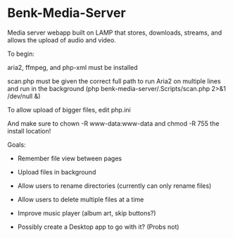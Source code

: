 # Benk-Media-Server
Media server webapp built on LAMP that stores, downloads, streams, and allows the upload of audio and video.

To begin:

aria2, ffmpeg, and php-xml must be installed

scan.php must be given the correct full path to run Aria2 on multiple lines and run in the background (php benk-media-server/.Scripts/scan.php 2>&1 /dev/null &)

To allow upload of bigger files, edit php.ini

And make sure to chown -R www-data:www-data and chmod -R 755 the install location!



Goals:

- Remember file view between pages

- Upload files in background

- Allow users to rename directories (currently can only rename files)

- Allow users to delete multiple files at a time

- Improve music player (album art, skip buttons?)

- Possibly create a Desktop app to go with it? (Probs not)
